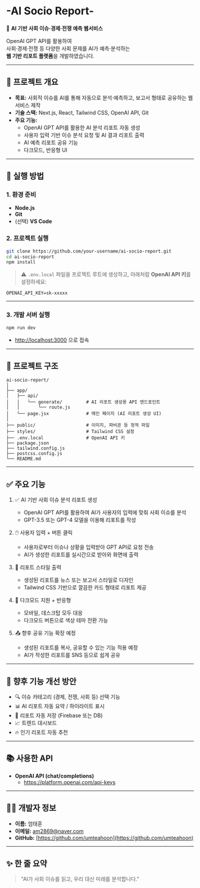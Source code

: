 # -AI Socio Report-  
🤖 **AI 기반 사회 이슈·경제·전쟁 예측 웹서비스**

OpenAI GPT API를 활용하여  
사회·경제·전쟁 등 다양한 사회 문제를 AI가 예측·분석하는  
**웹 기반 리포트 플랫폼**을 개발하였습니다.

---

## 📌 프로젝트 개요

- **목표:** 사회적 이슈를 AI를 통해 자동으로 분석·예측하고, 보고서 형태로 공유하는 웹서비스 제작
- **기술 스택:** Next.js, React, Tailwind CSS, OpenAI API, Git
- **주요 기능:**
  - OpenAI GPT API를 활용한 AI 분석 리포트 자동 생성
  - 사용자 입력 기반 이슈 분석 요청 및 AI 결과 리포트 출력
  - AI 예측 리포트 공유 기능
  - 다크모드, 반응형 UI

---

## 🚀 실행 방법

### 1. 환경 준비

- **Node.js**
- **Git**
- (선택) **VS Code**

### 2. 프로젝트 실행

```bash
git clone https://github.com/your-username/ai-socio-report.git
cd ai-socio-report
npm install
```

> ⚠️ `.env.local` 파일을 프로젝트 루트에 생성하고, 아래처럼 **OpenAI API 키**를 설정하세요:

```
OPENAI_API_KEY=sk-xxxxx
```

---

### 3. 개발 서버 실행

```bash
npm run dev
```

- [http://localhost:3000](http://localhost:3000) 으로 접속

---

## 📁 프로젝트 구조

```
ai-socio-report/
│
├── app/                      
│   ├── api/                  
│   │   └── generate/         # AI 리포트 생성용 API 엔드포인트
│   │       └── route.js      
│   └── page.jsx              # 메인 페이지 (AI 리포트 생성 UI)
│
├── public/                   # 이미지, 파비콘 등 정적 파일
├── styles/                   # Tailwind CSS 설정
├── .env.local                # OpenAI API 키
├── package.json              
├── tailwind.config.js        
├── postcss.config.js         
└── README.md                 
```

---

## ✅ 주요 기능

1. ✅ AI 기반 사회 이슈 분석 리포트 생성
   - OpenAI GPT API를 활용하여 AI가 사용자의 입력에 맞춰 사회 이슈를 분석
   - GPT-3.5 또는 GPT-4 모델을 이용해 리포트를 작성

2. 🖱️ 사용자 입력 + 버튼 클릭
   - 사용자로부터 이슈나 상황을 입력받아 GPT API로 요청 전송
   - AI가 생성한 리포트를 실시간으로 받아와 화면에 출력

3. 📄 리포트 스타일 출력
   - 생성된 리포트를 뉴스 또는 보고서 스타일로 디자인
   - Tailwind CSS 기반으로 깔끔한 카드 형태로 리포트 제공

4. 🌙 다크모드 지원 + 반응형
   - 모바일, 데스크탑 모두 대응
   - 다크모드 버튼으로 색상 테마 전환 가능

5. 📤 향후 공유 기능 확장 예정
   - 생성된 리포트를 복사, 공유할 수 있는 기능 적용 예정
   - AI가 작성한 리포트를 SNS 등으로 쉽게 공유

---

## 🔧 향후 기능 개선 방안

- 🔍 이슈 카테고리 (경제, 전쟁, 사회 등) 선택 기능
- 📊 AI 리포트 자동 요약 / 하이라이트 표시
- 📁 리포트 자동 저장 (Firebase 또는 DB)
- 📈 트렌드 대시보드
- 🔥 인기 리포트 자동 추천

---

## 📚 사용한 API

- **OpenAI API (chat/completions)**
  - https://platform.openai.com/api-keys

---

## 🙋‍♂️ 개발자 정보

- **이름:** 엄태훈  
- **이메일:** am2869@naver.com  
- **GitHub:** [https://github.com/umteahoon](https://github.com/umteahoon)

---

## ✨ 한 줄 요약

> "AI가 사회 이슈를 읽고, 우리 대신 미래를 분석합니다."
